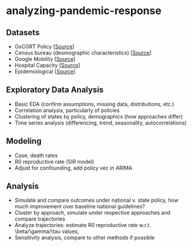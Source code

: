 # analyzing-pandemic-response

## Datasets
* OxCGRT Policy [[Source](https://github.com/OxCGRT/covid-policy-dataset)]
* Census bureau (deomographic characteristics) [[Source](https://data.census.gov/all?g=010XX00US&y=2020)]
* Google Mobility [[Source](https://healthdata.gov/Hospital/COVID-19-Reported-Patient-Impact-and-Hospital-Capa/g62h-syeh/about_data)]
* Hospital Capacity [[Source](https://healthdata.gov/Hospital/COVID-19-Reported-Patient-Impact-and-Hospital-Capa/g62h-syeh/about_data)]
* Epidemiological [[Source](https://github.com/lisphilar/covid19-sir)]

## Exploratory Data Analysis 

* Basic EDA (confirm assumptions, missing data, distributions, etc.)
* Correlation analysis, particularly of policies 
* Clustering of states by policy, demographics (how approaches differ)
* Time series analysis (differencing, trend, seasonality, autocorrelations)

## Modeling 

* Case, death rates 
* R0 reproductive rate (SIR model)
* Adjust for confounding, add policy vec in ARIMA 

## Analysis

* Simulate and compare outcomes under national v. state policy, how much improvement over baseline national guidelines? 
* Cluster by approach, simulate under respective approaches and compare trajectories 
* Analyze trajectories: estimate R0 reproductive rate w.r.t. \beta/\gamma/\tau values, 
* Sensitivity analysis, compare to other methods if possible

